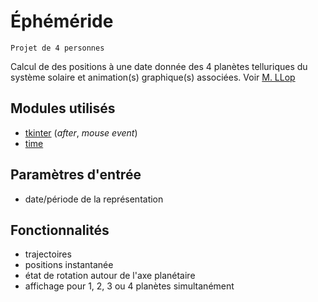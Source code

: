 # Éphéméride 

	Projet de 4 personnes

Calcul de des positions à une date donnée des 4 planètes telluriques du système solaire et animation(s) graphique(s) associées.
Voir [M. LLop](mailto:xllop@hotmail.fr)

## Modules utilisés
- [tkinter](https://docs.python.org/3/library/tkinter.html) (_after_, _mouse event_)
- [time](https://docs.python.org/fr/3/library/time.html)

## Paramètres d'entrée
- date/période de la représentation

## Fonctionnalités
- trajectoires
- positions instantanée
- état de rotation autour de l'axe planétaire
- affichage pour 1, 2, 3 ou 4 planètes simultanément